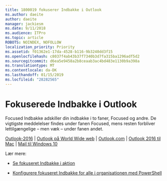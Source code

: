 ```yaml
---
title: 1800019 fokuserer Indbakke i Outlook
ms.author: daeite
author: daeite
manager: jackiesm
ms.date: 9/11/2018
ms.audience: ITPro
ms.topic: article
ROBOTS: NOINDEX, NOFOLLOW
localization_priority: Priority
ms.assetid: f01362e1-17da-4528-b116-9b3240dd3f15
ms.openlocfilehash: c8037f4ab43b37f7340b3d7fa315ba1296adf5d2
ms.sourcegitcommit: d6ea5e9458a2b8ceaab3ac4bd483e1130b9a398a
ms.translationtype: MT
ms.contentlocale: da-DK
ms.lasthandoff: 01/15/2019
ms.locfileid: "28282565"
---
```

# <a name="focused-inbox-in-outlook"></a>Fokuserede Indbakke i Outlook

Focused Indbakke adskiller din indbakke i to faner, Focused og andre. De vigtigste meddelelser findes under fanen Focused, mens resten forbliver lettilgængelige – men væk – under fanen andet.
  
[Outlook-2016](https://go.microsoft.com/fwlink/p/?linkid=2002112&amp;clcid=0x409) | [Outlook på World Wide web](https://go.microsoft.com/fwlink/p/?linkid=2002113&amp;clcid=0x409) | [Outlook.com](https://go.microsoft.com/fwlink/p/?linkid=2002012&amp;clcid=0x409) | [Outlook 2016 til Mac](https://go.microsoft.com/fwlink/p/?linkid=2002013&amp;clcid=0x409) | [Mail til Windows 10](https://go.microsoft.com/fwlink/p/?linkid=2001919&amp;clcid=0x409)
  
Lær mere:
  
- [Se fokuseret Indbakke i aktion](https://go.microsoft.com/fwlink/p/?linkid=2002212&amp;clcid=0x409)
    
- [Konfigurere fokuseret Indbakke for alle i organisationen med PowerShell](https://go.microsoft.com/fwlink/p/?linkid=2002308&amp;clcid=0x409)
    

